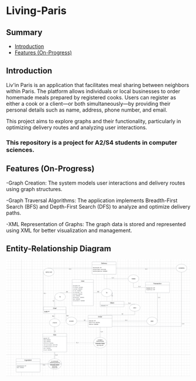 # Living-Paris


## Summary
- [Introduction](https://github.com/jojo2504/Boogle?tab=readme-ov-file#introduction)
- [Features (On-Progress)](https://github.com/jojo2504/Boogle?tab=readme-ov-file#features-done)


## Introduction
Liv'in Paris is an application that facilitates meal sharing between neighbors within Paris. The platform allows individuals or local businesses to order homemade meals prepared by registered cooks. Users can register as either a cook or a client—or both simultaneously—by providing their personal details such as name, address, phone number, and email.

This project aims to explore graphs and their functionality, particularly in optimizing delivery routes and analyzing user interactions.
### This repository is a project for A2/S4 students in computer sciences.

## Features (On-Progress)
-Graph Creation: The system models user interactions and delivery routes using graph structures.

-Graph Traversal Algorithms: The application implements Breadth-First Search (BFS) and Depth-First Search (DFS) to analyze and optimize delivery paths.

-XML Representation of Graphs: The graph data is stored and represented using XML for better visualization and management.

## Entity-Relationship Diagram
![Entity Association Diagram](markdownassets\Image\Entity_Association_Diagram.png)
